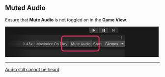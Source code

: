 ## Muted Audio
Ensure that **Mute Audio** is not toggled on in the **Game View**.

![Mute Audio Toggle](mute-toggle.png)

---
[Audio still cannot be heard](Global%20Volume.md)